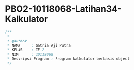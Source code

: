 # PBO2-10118068-Latihan34-Kalkulator

```java
/**
 *
 * @author
 * NAMA     : Satria Aji Putra
 * KELAS    : IF-2
 * NIM      : 10118068
 * Deskripsi Program : Program kalkulator berbasis object
 */
 ```
